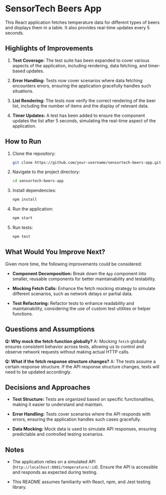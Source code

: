 # SensorTech Beers App

This React application fetches temperature data for different types of beers and displays them in a table. It also provides real-time updates every 5 seconds.

## Highlights of Improvements

1. **Test Coverage:** The test suite has been expanded to cover various aspects of the application, including rendering, data fetching, and timer-based updates.

2. **Error Handling:** Tests now cover scenarios where data fetching encounters errors, ensuring the application gracefully handles such situations.

3. **List Rendering:** The tests now verify the correct rendering of the beer list, including the number of items and the display of relevant data.

4. **Timer Updates:** A test has been added to ensure the component updates the list after 5 seconds, simulating the real-time aspect of the application.

## How to Run

1. Clone the repository:

    ```bash
    git clone https://github.com/your-username/sensortech-beers-app.git
    ```

2. Navigate to the project directory:

    ```bash
    cd sensortech-beers-app
    ```

3. Install dependencies:

    ```bash
    npm install
    ```

4. Run the application:

    ```bash
    npm start
    ```

5. Run tests:

    ```bash
    npm test
    ```

## What Would You Improve Next?

Given more time, the following improvements could be considered:

- **Component Decomposition:** Break down the `App` component into smaller, reusable components for better maintainability and testability.

- **Mocking Fetch Calls:** Enhance the fetch mocking strategy to simulate different scenarios, such as network delays or partial data.

- **Test Refactoring:** Refactor tests to enhance readability and maintainability, considering the use of custom test utilities or helper functions.

## Questions and Assumptions

**Q: Why mock the fetch function globally?**
A: Mocking `fetch` globally ensures consistent behavior across tests, allowing us to control and observe network requests without making actual HTTP calls.

**Q: What if the fetch response structure changes?**
A: The tests assume a certain response structure. If the API response structure changes, tests will need to be updated accordingly.

## Decisions and Approaches

- **Test Structure:** Tests are organized based on specific functionalities, making it easier to understand and maintain.

- **Error Handling:** Tests cover scenarios where the API responds with errors, ensuring the application handles such cases gracefully.

- **Data Mocking:** Mock data is used to simulate API responses, ensuring predictable and controlled testing scenarios.

## Notes

- The application relies on a simulated API (`http://localhost:8081/temperature/:id`). Ensure the API is accessible and responds as expected during testing.

- This README assumes familiarity with React, npm, and Jest testing library.
